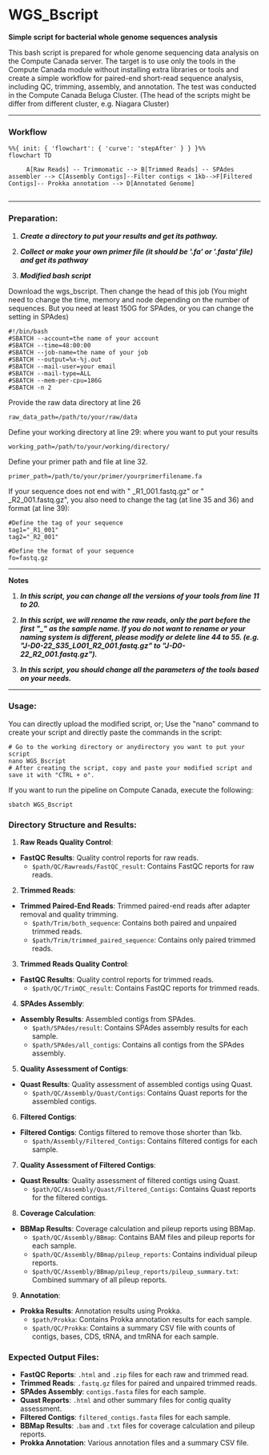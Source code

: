 # WGS_Bscript

**Simple script for bacterial whole genome sequences analysis**

This bash script is prepared for whole genome sequencing data analysis on the Compute Canada server. The target is to use only the tools in the Compute Canada module without installing extra libraries or tools and create a simple workflow for paired-end short-read sequence analysis, including QC, trimming, assembly, and annotation. The test was conducted in the Compute Canada Beluga Cluster. (The head of the scripts might be differ from different cluster, e.g. Niagara Cluster)

---

### Workflow

```mermaid
%%{ init: { 'flowchart': { 'curve': 'stepAfter' } } }%%
flowchart TD
     
     A[Raw Reads] -- Trimmomatic --> B[Trimmed Reads] -- SPAdes assembler --> C[Assembly Contigs]--Filter contigs < 1kb-->F[Filtered Contigs]-- Prokka annotation --> D[Annotated Genome]
     
```

---

### Preparation:

1. ***Create a directory to put your results and get its pathway.***
  
2. ***Collect or make your own primer file (it should be '.fa' or '.fasta' file) and get its pathway***
  
3. ***Modified bash script***
  
  Download the wgs_bscript. Then change the head of this job (You might need to change the time, memory and node depending on the number of sequences. But you need at least 150G for SPAdes, or you can change the setting in SPAdes)
  
  ```
  #!/bin/bash
  #SBATCH --account=the name of your account
  #SBATCH --time=48:00:00
  #SBATCH --job-name=the name of your job
  #SBATCH --output=%x-%j.out
  #SBATCH --mail-user=your email
  #SBATCH --mail-type=ALL
  #SBATCH --mem-per-cpu=186G  
  #SBATCH -n 2
  ```
  
  Provide the raw data directory at line 26
  
  ```
  raw_data_path=/path/to/your/raw/data
  ```
  
  Define your working directory at line 29: where you want to put your results
  
  ```
  working_path=/path/to/your/working/directory/
  ```
  
  Define your primer path and file at line 32.
  
  ```
  primer_path=/path/to/your/primer/yourprimerfilename.fa
  ```
  
  If your sequence does not end with " _R1_001.fastq.gz" or " _R2_001.fastq.gz", you also need to change the tag (at line 35 and 36) and format (at line 39):
  
  ```
  #Define the tag of your sequence
  tag1="_R1_001"
  tag2="_R2_001"
  
  #Define the format of your sequence
  fo=fastq.gz
  ```
  
  ---
  
  **Notes**
  
  1. ***In this script, you can change all the versions of your tools from line 11 to 20.***

  2. ***In this script, we will rename the raw reads, only the part before the first "_" as the sample name. If you do not want to rename or your naming system is different, please modify or delete line 44 to 55. (e.g. "J-D0-22_S35_L001_R2_001.fastq.gz" to "J-D0-22_R2_001.fastq.gz").***
    
  3. ***In this script, you should change all the parameters of the tools based on your needs.***

  ---
### Usage:
You can directly upload the modified script, or;
Use the "nano" command to create your script and directly paste the commands in the script:

```
# Go to the working directory or anydirectory you want to put your script
nano WGS_Bscript
# After creating the script, copy and paste your modified script and save it with "CTRL + o".
```

If you want to run the pipeline on Compute Canada, execute the following:

```
sbatch WGS_Bscript
```

### Directory Structure and Results:

1. **Raw Reads Quality Control**:
  
  - **FastQC Results**: Quality control reports for raw reads.
    - `$path/QC/Rawreads/FastQC_result`: Contains FastQC reports for raw reads.

2. **Trimmed Reads**:
  
  - **Trimmed Paired-End Reads**: Trimmed paired-end reads after adapter removal and quality trimming.
    - `$path/Trim/both_sequence`: Contains both paired and unpaired trimmed reads.
    - `$path/Trim/trimmed_paired_sequence`: Contains only paired trimmed reads.
3. **Trimmed Reads Quality Control**:
  
  - **FastQC Results**: Quality control reports for trimmed reads.
    - `$path/QC/TrimQC_result`: Contains FastQC reports for trimmed reads.
      
4. **SPAdes Assembly**:
  
  - **Assembly Results**: Assembled contigs from SPAdes.
    - `$path/SPAdes/result`: Contains SPAdes assembly results for each sample.
    - `$path/SPAdes/all_contigs`: Contains all contigs from the SPAdes assembly.
      
5. **Quality Assessment of Contigs**:
  
  - **Quast Results**: Quality assessment of assembled contigs using Quast.
    - `$path/QC/Assembly/Quast/Contigs`: Contains Quast reports for the assembled contigs.
      
6. **Filtered Contigs**:
  
  - **Filtered Contigs**: Contigs filtered to remove those shorter than 1kb.
    - `$path/Assembly/Filtered_Contigs`: Contains filtered contigs for each sample.
      
7. **Quality Assessment of Filtered Contigs**:
  
  - **Quast Results**: Quality assessment of filtered contigs using Quast.
    - `$path/QC/Assembly/Quast/Filtered_Contigs`: Contains Quast reports for the filtered contigs.
8. **Coverage Calculation**:
  
  - **BBMap Results**: Coverage calculation and pileup reports using BBMap.
    - `$path/QC/Assembly/BBmap`: Contains BAM files and pileup reports for each sample.
    - `$path/QC/Assembly/BBmap/pileup_reports`: Contains individual pileup reports.
    - `$path/QC/Assembly/BBmap/pileup_reports/pileup_summary.txt`: Combined summary of all pileup reports.
      
9. **Annotation**:
  
  - **Prokka Results**: Annotation results using Prokka.
    - `$path/Prokka`: Contains Prokka annotation results for each sample.
    - `$path/QC/Prokka`: Contains a summary CSV file with counts of contigs, bases, CDS, tRNA, and tmRNA for each sample.

### Expected Output Files:

- **FastQC Reports**: `.html` and `.zip` files for each raw and trimmed read.
- **Trimmed Reads**: `.fastq.gz` files for paired and unpaired trimmed reads.
- **SPAdes Assembly**: `contigs.fasta` files for each sample.
- **Quast Reports**: `.html` and other summary files for contig quality assessment.
- **Filtered Contigs**: `filtered_contigs.fasta` files for each sample.
- **BBMap Results**: `.bam` and `.txt` files for coverage calculation and pileup reports.
- **Prokka Annotation**: Various annotation files and a summary CSV file.
